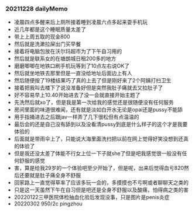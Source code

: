 ### 20211228 dailyMemo

* 凌晨四点多醒来后上厕所接着睡到凌晨六点多起来耍手机玩
* 近几年都是这个睡眠质量太差了
* 带上上周五取的现金800
* 然后就是洗漱拉屎出门买早餐
* 接着将电脑包放在沃尔玛超市为了下午自习用的
* 然后就是联系女的在塘朗城日租200多的地方
* 磨磨唧唧在地铁口刷手机玩等到了10点左右说OK了
* 然后就坐地铁去那里但是一直没给地址后面边上有人
* 然后随便按了19楼结果巧了真的上去了但是刚好来了2个阿姨打扫卫生
* 接着把我叫去楼下了说没准备好但是突然我肚子痛就去又拉肚子了
* 好不容易早上10.40开始进去了没一会就直接开始主题了
* 先洗然后就xo了，但是我是第一次给我的感觉还是很随便没有任何服务
* 房间里面的味道很难闻，还有就是淡如白开水无论是opai还是pussy不能舔
* 用手指捅进去之后跟jav一样弄了几下很松但有点温温的
* 最后会的还是自己没有舔到以及没看清pussy到底是什么样子的这个才是我要体验的
* 后面就是带雨伞上了，只能说大海里面洗扫把以前在网上觉得好笑没想到还真的体验了
* 但是我还没太差了体能不行女上位一下子就she了但是吧我感觉很一般没有任何舒服的感觉
* 害，算是给我29岁的一个体验吧至少开始了，但是呢，出来后觉得血亏820然后还要就是肚子痛全身不舒服
* 回家路上一直觉得草率了应该多玩一会的，多摸摸也不亏啊或者聊聊天之类的
* 只是这一天虽然下午在自习但是吧还是全身不舒服以及酸痛，怕得病之类的害
* 20220122三甲医院体检抽血化验后发现没事，只是图片是penis炎症
* 20220302 950/2c pingzhou


